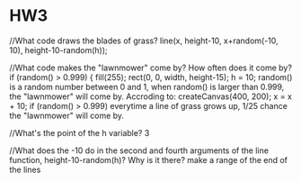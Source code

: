 # HW3
//What code draws the blades of grass?
  line(x, height-10, x+random(-10, 10), height-10-random(h));

//What code makes the "lawnmower" come by? How often does it come by?
  if (random() > 0.999) {
    fill(255);
    rect(0, 0, width, height-15);
    h = 10;
  random() is a random number between 0 and 1, when random() is larger than 0.999, the "lawnmower" will come by. 
  Accroding to: createCanvas(400, 200);
                x = x + 10;
                if (random() > 0.999)
  everytime a line of grass grows up, 1/25 chance the "lawnmower" will come by.
 
//What's the point of the h variable?
  3

//What does the -10 do in the second and fourth arguments of the line function, height-10-random(h)? Why is it there?
  make a range of the end of the lines 
